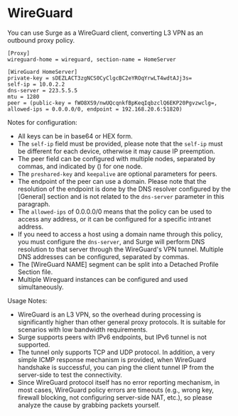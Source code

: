 # WireGuard

You can use Surge as a WireGuard client, converting L3 VPN as an outbound proxy policy.

```
[Proxy]
wireguard-home = wireguard, section-name = HomeServer

[WireGuard HomeServer]
private-key = sDEZLACT3zgNCS0CyClgcBC2eYROqYrwLT4wdtAJj3s=
self-ip = 10.0.2.2
dns-server = 223.5.5.5
mtu = 1280
peer = (public-key = fWO8XS9/nwUQcqnkfBpKeqIqbzclQ6EKP20Pgvzwclg=, allowed-ips = 0.0.0.0/0, endpoint = 192.168.20.6:51820)
```

Notes for configuration:

- All keys can be in base64 or HEX form.
- The `self-ip` field must be provided, please note that the `self-ip` must be different for each device, otherwise it may cause IP preemption.
- The peer field can be configured with multiple nodes, separated by commas, and indicated by () for one node.
- The `preshared-key` and `keepalive` are optional parameters for peers.
- The endpoint of the peer can use a domain. Please note that the resolution of the endpoint is done by the DNS resolver configured by the [General] section and is not related to the `dns-server` parameter in this paragraph.
- The `allowed-ips` of 0.0.0.0/0 means that the policy can be used to access any address, or it can be configured for a specific intranet address.
- If you need to access a host using a domain name through this policy, you must configure the `dns-server`, and Surge will perform DNS resolution to that server through the WireGuard's VPN tunnel. Multiple DNS addresses can be configured, separated by commas.
- The [WireGuard NAME] segment can be split into a Detached Profile Section file.
- Multiple Wireguard instances can be configured and used simultaneously.

Usage Notes:

- WireGuard is an L3 VPN, so the overhead during processing is significantly higher than other general proxy protocols. It is suitable for scenarios with low bandwidth requirements.
- Surge supports peers with IPv6 endpoints, but IPv6 tunnel is not supported.
- The tunnel only supports TCP and UDP protocol. In addition, a very simple ICMP response mechanism is provided, when WireGuard handshake is successful, you can ping the client tunnel IP from the server-side to test the connectivity.
- Since WireGuard protocol itself has no error reporting mechanism, in most cases, WireGuard policy errors are timeouts (e.g., wrong key, firewall blocking, not configuring server-side NAT, etc.), so please analyze the cause by grabbing packets yourself.

